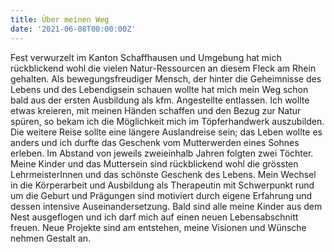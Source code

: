 ```yaml
---
title: Über meinen Weg
date: '2021-06-08T00:00:00Z'
---
```


Fest verwurzelt im Kanton Schaffhausen und Umgebung hat mich rückblickend wohl die vielen Natur-Ressourcen an diesem Fleck am Rhein gehalten. Als bewegungsfreudiger Mensch, der hinter die Geheimnisse des Lebens und des Lebendigsein schauen wollte hat mich mein Weg schon bald aus der ersten Ausbildung als kfm. Angestellte entlassen. Ich wollte etwas kreieren, mit meinen Händen schaffen und den Bezug zur Natur spüren, so bekam ich die Möglichkeit mich im Töpferhandwerk auszubilden. Die weitere Reise sollte eine längere Auslandreise sein; das Leben wollte es anders und ich durfte das Geschenk vom Mutterwerden eines Sohnes erleben. Im Abstand von jeweils zweieinhalb Jahren folgten zwei Töchter. Meine Kinder und das Muttersein sind rückblickend wohl die grössten LehrmeisterInnen und das schönste Geschenk des Lebens. Mein Wechsel in die Körperarbeit und Ausbildung als Therapeutin mit Schwerpunkt rund um die Geburt und Prägungen sind motiviert durch eigene Erfahrung und dessen intensive Auseinandersetzung. Bald sind alle meine Kinder aus dem Nest ausgeflogen und ich darf mich auf einen neuen Lebensabschnitt freuen. Neue Projekte sind am entstehen, meine Visionen und Wünsche nehmen Gestalt an.
